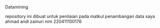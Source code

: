 Datamining

repository ini dibuat untuk penilaian pada matkul penambangan data
saya ahmad andi zainuri nim 220411100176
